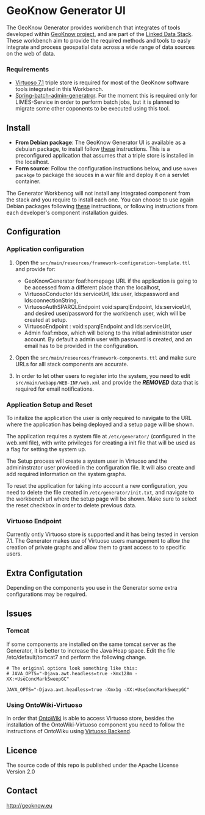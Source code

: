 # GeoKnow Generator UI

The GeoKnow Generator provides workbench that integrates of tools developed within [GeoKnow project](http://geoknow.eu/), and are part of the [Linked Data Stack](http://stack.linkeddata.org/). These workbench aim to provide the required methods and tools to easly integrate and process geospatial data across a wide range of data sources on the web of data. 

### Requirements

* [Virtuoso 7.1](https://github.com/openlink/virtuoso-opensource) triple store is required for most of the GeoKnow software tools integrated in this Workbench. 
* [Spring-batch-admin-generatror](https://github.com/GeoKnow/spring-batch-admin). For the moment this is required only for LIMES-Service in order to perform batch jobs, but it is planned to migrate some other coponents to be executed using this tool. 


## Install

* __From Debian package__: The GeoKnow Generator UI is available as a debuian package, to install follow [these](http://stack.linkeddata.org/documentation/installation-of-a-local-generator-demonstrator/) instructions. This is a preconfigured application that assumes that a triple store is installed in the localhost.
* __Form source__: Follow the configuration instructions below, and use `maven pacakge` to package the souces in a war file and deploy it on a servlet container. 

The Generator Workbencg will not install any integrated component from the stack and you require to install each one. You can choose to use again Debian packages following [these](http://stack.linkeddata.org/documentation/installation-of-a-local-generator-demonstrator/) instructions, or following instructions from each developer's component installation guides.

## Configuration

### Application configuration

1. Open the `src/main/resources/framework-configuration-template.ttl` and provide for:
	
	* GeoKnowGenerator foaf:homepage URL if the application is going to be accessed from a different place than the localhost, 
	* VirtuosoConductor lds:serviceUrl, lds:user, lds:password and lds:connectionString,
	* VirtuosoAuthSPARQLEndpoint void:sparqlEndpoint, lds:serviceUrl, and desired user/password for the workbench user, wich will be created at setup.
	* VirtuosoEndpoint : void:sparqlEndpoint and lds:serviceUrl, 
	* Admin foaf:mbox, which will belong to tha initial administrator user account. By default a admin user with password is created, and an email has to be provided in the configuration. 

2. Open the `src/main/resources/framework-components.ttl` and make sure URLs for alll stack components are accurate.

3. In order to let other users to register into the system, you need to edit `src/main/webapp/WEB-INF/web.xml` and provide the ***REMOVED*** data that is required for email notifications.
		
### Application Setup and Reset

To initalize the application the user is only required to navigate to the URL where the application has being deployed and a setup page will be shown. 

The application requires a system file at `/etc/generator/` (configured in the web.xml file), with write privileges for creating a init file that will be used as a flag for setting the system up.

The Setup process will create a system user in Virtuoso and the admininstrator user proviced in the configuration file. It will also create and add required information on the system graphs. 

To reset the application for taking into account a new configuration, you need to delete the  file created in `/etc/generator/init.txt`, and navigate to the workbench url where the setup page will be shown. Make sure to select the reset checkbox in order to delete previous data.

### Virtuoso Endpoint

Currently ontly Virtuoso store is supported and it has being tested in version 7.1. The Generator makes use of Virtuoso users management to allow the creation of private graphs and allow them to grant access to to specific users. 

## Extra Configutation

Depending on the components you use in the Generator some extra configurations may be required.  

## Issues

### Tomcat
If some components are installed on the same tomcat server as the Generator, it is better to increase the Java Heap space. Edit the file /etc/default/tomcat7 and perform the following change.

	# The original options look something like this:
	# JAVA_OPTS="-Djava.awt.headless=true -Xmx128m -XX:+UseConcMarkSweepGC"

	JAVA_OPTS="-Djava.awt.headless=true -Xmx1g -XX:+UseConcMarkSweepGC"

### Using OntoWiki-Virtuoso

In order that [OntoWiki](https://github.com/AKSW/OntoWiki) is able to access Virtuoso store, besides the installation of the OntoWiki-Virtuoso component you need to follow the instructions of OntoWiku using [Virtuoso Backend](https://github.com/AKSW/OntoWiki/wiki/VirtuosoBackend).

## Licence

The source code of this repo is published under the Apache License Version 2.0

## Contact

http://geoknow.eu
